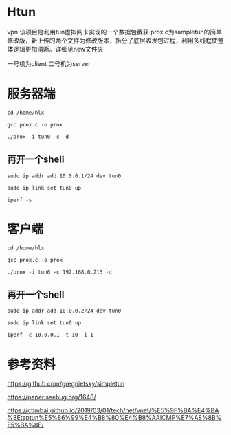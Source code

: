 # Htun
vpn
该项目是利用tun虚拟网卡实现的一个数据包截获
prox.c为sampletun的简单修改版，新上传的两个文件为修改版本，拆分了底层收发包过程，利用多线程使整体逻辑更加清晰。详细见new文件夹


一号机为client 二号机为server

# 服务器端

`cd /home/hlx`

`gcc prox.c -o prox`

`./prox -i tun0 -s -d`

## 再开一个shell

`sudo ip addr add 10.0.0.1/24 dev tun0`

`sudo ip link set tun0 up`

`iperf -s`

# 客户端
`cd /home/hlx`

`gcc prox.c -o prox`

`./prox -i tun0 -c 192.168.0.213 -d`


## 再开一个shell

`sudo ip addr add 10.0.0.2/24 dev tun0`

`sudo ip link set tun0 up`

`iperf -c 10.0.0.1 -t 10 -i 1`
# 参考资料

https://github.com/gregnietsky/simpletun

https://paper.seebug.org/1648/

https://ctimbai.github.io/2019/03/01/tech/net/vnet/%E5%9F%BA%E4%BA%8Etaptun%E5%86%99%E4%B8%80%E4%B8%AAICMP%E7%A8%8B%E5%BA%8F/
